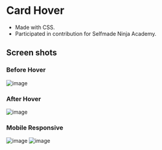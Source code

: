 # Card Hover
- Made with CSS.
- Participated in contribution for Selfmade Ninja Academy.

## Screen shots
### Before Hover
![image](https://user-images.githubusercontent.com/88220620/151030046-aed5151a-99b4-43d2-aea0-208242412252.png)
### After Hover
![image](https://user-images.githubusercontent.com/88220620/151030113-35de74b2-ecd8-4a12-9196-e1a5a2908cd4.png)
### Mobile Responsive
![image](https://user-images.githubusercontent.com/88220620/151030259-94d06bd4-ed4f-4d63-803e-c96fd4dbc433.png)
![image](https://user-images.githubusercontent.com/88220620/151030316-2e7f7cd2-589a-48d7-bc27-14522b0c6a9a.png)

